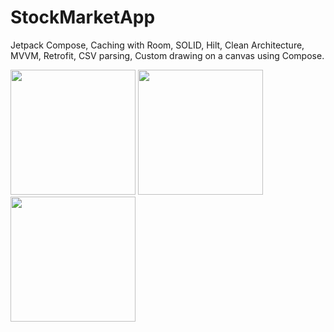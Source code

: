 ﻿# StockMarketApp
 
 Jetpack Compose, Caching with Room, SOLID, Hilt, Clean Architecture, MVVM, Retrofit, CSV parsing, Custom drawing on a canvas using Compose. 

<img src="https://user-images.githubusercontent.com/83123472/228023220-216df25c-0fe5-426a-a4b7-f7d64c68d97a.png" width="200">   <img src="https://user-images.githubusercontent.com/83123472/228023233-2b0eecb0-2a50-42db-86ea-8316aaf1f358.png" width="200">   <img src="https://user-images.githubusercontent.com/83123472/228023236-2e74c910-05cb-494b-aa2d-1eddd99ff6ea.png" width="200"> 
